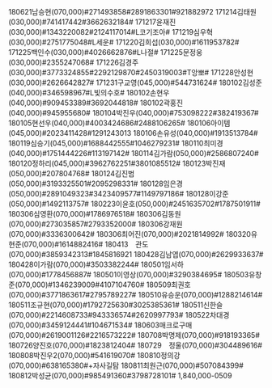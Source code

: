 180621남승현(070,000)#271493858#2891863301#921882972
171214김태원(030,000)#741417442#3662632184#
171217윤재진(030,000)#1343220082#2124117014#L코기조아#
171219심우혁(030,000)#2751775048#L세운#
171220김희섭(030,000)#1611953782#
171225백인수(030,000)#4026662876#L나절#
171225문정웅(030,000)#2355247068#
171226김경주(030,000)#3773324855#2292129870#2450319003#T앙뽀#
171228안성현(030,000)#2626642827#
171231구교영(045,000)#544731624#
180102김성준(040,000)#346598967#L빛의수호#
180102손현우(040,000)#909453389#3692044818#
180102곽홍진(040,000)#945955680#
180104박진우(040,000)#753098222#382419367#
180105현선우(040,000)#4003424686#2488106265#
180106아이템(045,000)#2023411428#1291243013
180106손유성(040,000)#1913513784#
180119심승기(045,000)#1688442555#1046279231#
180110최미경(040,000)#1751444226#113197142# 
180114김가람(050,000)#2586807240#
180120정하리(045,000)#3962762251#3801085512#
180123박진재(050,000)#207804768#
180124김진범(050,000)#3193325501#2095298331#
180128임은경(050,000)#2891049323#3423409577#1149797186#
180128이강준(050,000)#1492113757#
180223이윤호(050,000)#2451635702#1787501911#
180306심영환(070,000)#1786976518#
180306김동원(070,000)#273035857#2793352000#
180306강재원(070,000)#3336300642#
180306최어진(070,000)#2021814992#
180320유현준(070,000)#1614882416#
180413　관도(070,000)#3859342313#1845816921
180428김남엽(070,000)#2629933637#
180428이가람(070,000)#3503382244#
180501임서하(070,000)#1778456887#
180501이영상(070,000)#3290384695#
180503유창준(070,000)#1346239009#4107104760#
180509최권호(070,000)#3771863617#2795789227#
180510유승운(070,000)#1288214614#
180511조규현(070,000)#1792725630#3025385361#
180511신한슬(070,000)#2214608733#943336574#2620997793#
180522차대경(070,000)#3459124441#104671534#
180603매크로구매(070,000)#2619001126#2216573222#
180708박명제(070,000)#918193365#
180726양진호(070,000)#1823812404#
180729　정울(070,000)#304489616#
180808박진우2(070,000)#541619070#
180810정의강(070,000)#638165380#+자사길탐
180811최원근(070,000)#507084399#
180812박성균(070,000)#985491360#3798728101#
1,840,000-0509
